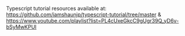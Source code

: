 Typescript tutorial resources available at: https://github.com/iamshaunjp/typescript-tutorial/tree/master & https://www.youtube.com/playlist?list=PL4cUxeGkcC9gUgr39Q_yD6v-bSyMwKPUI
